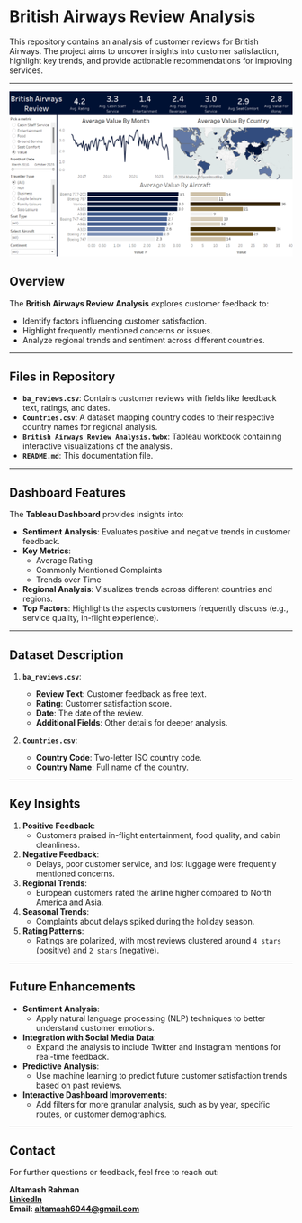 # British Airways Review Analysis

This repository contains an analysis of customer reviews for British Airways. The project aims to uncover insights into customer satisfaction, highlight key trends, and provide actionable recommendations for improving services.

---

![British Airways Reviews Analysis](BADB.png)

## Overview

The **British Airways Review Analysis** explores customer feedback to:
- Identify factors influencing customer satisfaction.
- Highlight frequently mentioned concerns or issues.
- Analyze regional trends and sentiment across different countries.

---

## Files in Repository

- **`ba_reviews.csv`**: Contains customer reviews with fields like feedback text, ratings, and dates.
- **`Countries.csv`**: A dataset mapping country codes to their respective country names for regional analysis.
- **`British Airways Review Analysis.twbx`**: Tableau workbook containing interactive visualizations of the analysis.
- **`README.md`**: This documentation file.

---

## Dashboard Features

The **Tableau Dashboard** provides insights into:
- **Sentiment Analysis**: Evaluates positive and negative trends in customer feedback.
- **Key Metrics**:
  - Average Rating
  - Commonly Mentioned Complaints
  - Trends over Time
- **Regional Analysis**: Visualizes trends across different countries and regions.
- **Top Factors**: Highlights the aspects customers frequently discuss (e.g., service quality, in-flight experience).

---

## Dataset Description

1. **`ba_reviews.csv`**:
   - **Review Text**: Customer feedback as free text.
   - **Rating**: Customer satisfaction score.
   - **Date**: The date of the review.
   - **Additional Fields**: Other details for deeper analysis.

2. **`Countries.csv`**:
   - **Country Code**: Two-letter ISO country code.
   - **Country Name**: Full name of the country.

---

## Key Insights

1. **Positive Feedback**:
   - Customers praised in-flight entertainment, food quality, and cabin cleanliness.
2. **Negative Feedback**:
   - Delays, poor customer service, and lost luggage were frequently mentioned concerns.
3. **Regional Trends**:
   - European customers rated the airline higher compared to North America and Asia.
4. **Seasonal Trends**:
   - Complaints about delays spiked during the holiday season.
5. **Rating Patterns**:
   - Ratings are polarized, with most reviews clustered around `4 stars` (positive) and `2 stars` (negative).

---

## Future Enhancements

- **Sentiment Analysis**:
  - Apply natural language processing (NLP) techniques to better understand customer emotions.
- **Integration with Social Media Data**:
  - Expand the analysis to include Twitter and Instagram mentions for real-time feedback.
- **Predictive Analysis**:
  - Use machine learning to predict future customer satisfaction trends based on past reviews.
- **Interactive Dashboard Improvements**:
  - Add filters for more granular analysis, such as by year, specific routes, or customer demographics.

---

## Contact

For further questions or feedback, feel free to reach out:

**Altamash Rahman**  
**[LinkedIn](https://www.linkedin.com/in/altamash-rahman-b399b1178/)**  
**Email: altamash6044@gmail.com**
